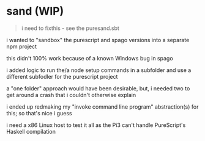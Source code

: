 

# sand (WIP)

> i need to fixthis - see the puresand.sbt

i wanted to "sandbox" the purescript and spago versions into a separate npm project

this didn't 100% work because of a known Windows bug in spago

i added logic to run the/a node setup commands in a subfolder and use a different subfodler for the purescript project

a "one folder" approach would have been desirable, but, i needed two to get around a crash that i couldn't otherwise explain

i ended up redmaking my "invoke command line program" abstraction(s) for this; so that's nice i guess

i need a x86 Linux host to test it all as the Pi3 can't handle PureScript's Haskell compilation